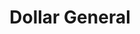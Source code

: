 ---
title: "Dollar General"
url: /rome/dollar-general-new-calhoun-highway-northeast/
shop: variety store
---